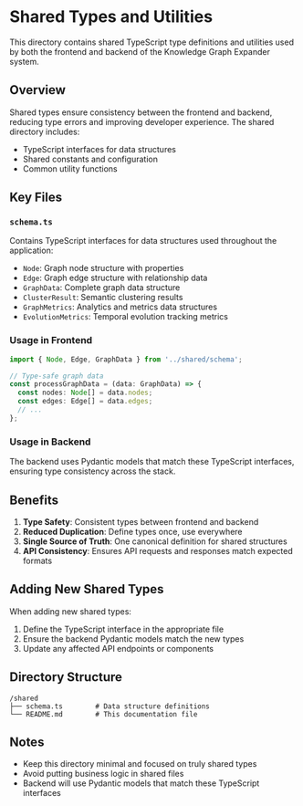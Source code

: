 # Shared Types and Utilities

This directory contains shared TypeScript type definitions and utilities used by both the frontend and backend of the Knowledge Graph Expander system.

## Overview

Shared types ensure consistency between the frontend and backend, reducing type errors and improving developer experience. The shared directory includes:

- TypeScript interfaces for data structures
- Shared constants and configuration
- Common utility functions

## Key Files

### `schema.ts`

Contains TypeScript interfaces for data structures used throughout the application:

- `Node`: Graph node structure with properties
- `Edge`: Graph edge structure with relationship data
- `GraphData`: Complete graph data structure
- `ClusterResult`: Semantic clustering results
- `GraphMetrics`: Analytics and metrics data structures
- `EvolutionMetrics`: Temporal evolution tracking metrics

### Usage in Frontend

```typescript
import { Node, Edge, GraphData } from '../shared/schema';

// Type-safe graph data
const processGraphData = (data: GraphData) => {
  const nodes: Node[] = data.nodes;
  const edges: Edge[] = data.edges;
  // ...
};
```

### Usage in Backend

The backend uses Pydantic models that match these TypeScript interfaces, ensuring type consistency across the stack.

## Benefits

1. **Type Safety**: Consistent types between frontend and backend
2. **Reduced Duplication**: Define types once, use everywhere
3. **Single Source of Truth**: One canonical definition for shared structures
4. **API Consistency**: Ensures API requests and responses match expected formats

## Adding New Shared Types

When adding new shared types:

1. Define the TypeScript interface in the appropriate file
2. Ensure the backend Pydantic models match the new types
3. Update any affected API endpoints or components

## Directory Structure

```
/shared
├── schema.ts        # Data structure definitions
└── README.md        # This documentation file
```

## Notes

- Keep this directory minimal and focused on truly shared types
- Avoid putting business logic in shared files
- Backend will use Pydantic models that match these TypeScript interfaces